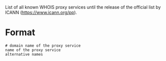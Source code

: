 List of all known WHOIS proxy services until the release of the official list by ICANN (https://www.icann.org/pp).

# Format

```
# domain name of the proxy service
name of the proxy service
alternative names

```
